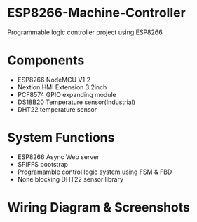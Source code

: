 # ESP8266-Machine-Controller
Programmable logic controller project using ESP8266

# Components
- ESP8266 NodeMCU V1.2
- Nextion HMI Extension 3.2inch
- PCF8574 GPIO expanding module
- DS18B20 Temperature sensor(Industrial)
- DHT22 temperature sensor

# System Functions
- ESP8266 Async Web server
- SPIFFS bootstrap
- Programamble control logic system using FSM & FBD
- None blocking DHT22 sensor library

# Wiring Diagram & Screenshots
